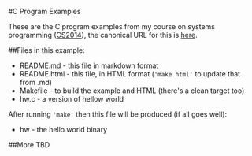 
#C Program Examples

These are the C program examples from my course on systems 
programming (<a href="https://down.dsg.cs.tcd.ie/cs2014">CS2014</a>),
the canonical URL for this is 
<a href="https://down.dsg.cs.tcd.ie/cs2014/examples/c-progs/README.html">here</a>.

##Files in this example:

- README.md - this file in markdown format
- README.html - this file, in HTML format (```'make html'``` to update that from .md)
- Makefile - to build the example and HTML (there's a clean target too)
- hw.c - a version of hellow world

After running ```'make'``` then this file will be produced (if all
goes well):

- hw - the hello world binary

##More TBD

